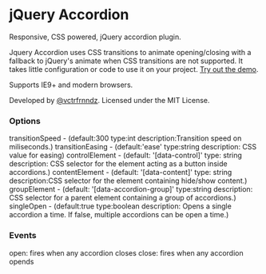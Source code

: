 jQuery Accordion
================

Responsive, CSS powered, jQuery accordion plugin.

Jquery Accordion uses CSS transitions to animate opening/closing with a fallback to jQuery's animate when CSS transitions are not supported. It takes little configuration or code to use it on your project. [Try out the demo](//vctrfrnndz.github.io/jquery-accordion).

Supports IE9+ and modern browsers.

Developed by [@vctrfrnndz](//vctrfrnndz.com). Licensed under the MIT License.

<h3>Options</h3>

transitionSpeed - (default:300	type:int description:Transition speed on miliseconds.)
transitionEasing - (default:'ease'	type:string	description: CSS value for easing)
controlElement - (default: '[data-control]'	type: string description: CSS selector for the element acting as a button inside accordions.)
contentElement - (default: '[data-content]'	type: string description:CSS selector for the element containing hide/show content.)
groupElement - (default: '[data-accordion-group]'	type:string	 description: CSS selector for a parent element containing a group of accordions.)
singleOpen - (default:true	type:boolean	description: Opens a single accordion a time. If false, multiple accordions can be open a time.)

<h3>Events</h3>
open: fires when any accordion closes
close: fires when any accordion opends
